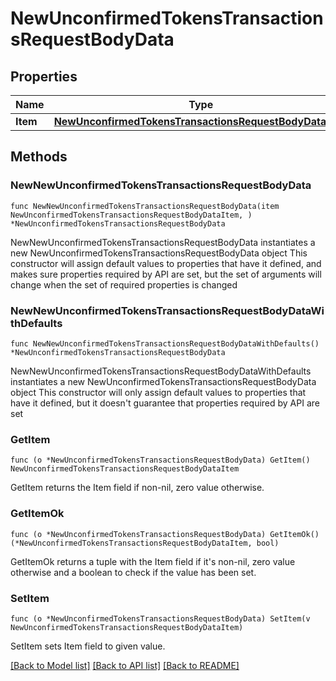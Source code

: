 # NewUnconfirmedTokensTransactionsRequestBodyData

## Properties

Name | Type | Description | Notes
------------ | ------------- | ------------- | -------------
**Item** | [**NewUnconfirmedTokensTransactionsRequestBodyDataItem**](NewUnconfirmedTokensTransactionsRequestBodyDataItem.md) |  | 

## Methods

### NewNewUnconfirmedTokensTransactionsRequestBodyData

`func NewNewUnconfirmedTokensTransactionsRequestBodyData(item NewUnconfirmedTokensTransactionsRequestBodyDataItem, ) *NewUnconfirmedTokensTransactionsRequestBodyData`

NewNewUnconfirmedTokensTransactionsRequestBodyData instantiates a new NewUnconfirmedTokensTransactionsRequestBodyData object
This constructor will assign default values to properties that have it defined,
and makes sure properties required by API are set, but the set of arguments
will change when the set of required properties is changed

### NewNewUnconfirmedTokensTransactionsRequestBodyDataWithDefaults

`func NewNewUnconfirmedTokensTransactionsRequestBodyDataWithDefaults() *NewUnconfirmedTokensTransactionsRequestBodyData`

NewNewUnconfirmedTokensTransactionsRequestBodyDataWithDefaults instantiates a new NewUnconfirmedTokensTransactionsRequestBodyData object
This constructor will only assign default values to properties that have it defined,
but it doesn't guarantee that properties required by API are set

### GetItem

`func (o *NewUnconfirmedTokensTransactionsRequestBodyData) GetItem() NewUnconfirmedTokensTransactionsRequestBodyDataItem`

GetItem returns the Item field if non-nil, zero value otherwise.

### GetItemOk

`func (o *NewUnconfirmedTokensTransactionsRequestBodyData) GetItemOk() (*NewUnconfirmedTokensTransactionsRequestBodyDataItem, bool)`

GetItemOk returns a tuple with the Item field if it's non-nil, zero value otherwise
and a boolean to check if the value has been set.

### SetItem

`func (o *NewUnconfirmedTokensTransactionsRequestBodyData) SetItem(v NewUnconfirmedTokensTransactionsRequestBodyDataItem)`

SetItem sets Item field to given value.



[[Back to Model list]](../README.md#documentation-for-models) [[Back to API list]](../README.md#documentation-for-api-endpoints) [[Back to README]](../README.md)


